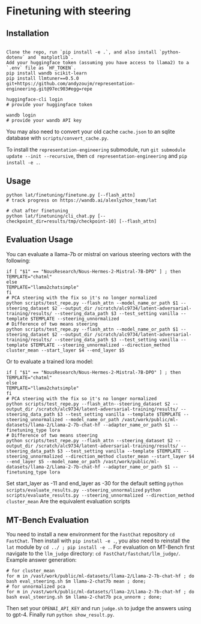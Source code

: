 # Finetuning with steering

## Installation
```

Clone the repo, run `pip install -e .`, and also install `python-dotenv` and `matplotlib`.
Add your huggingface token (assuming you have access to llama2) to a `.env` file as `HF_TOKEN`.
pip install wandb scikit-learn
pip install llmtuner==0.5.0 git+https://github.com/andyzoujm/representation-engineering.git@97ec903#egg=repe

huggingface-cli login
# provide your huggingface token

wandb login
# provide your wandb API key
```

You may also need to convert your old cache `cache.json` to an sqlite database with `scripts/convert_cache.py`.

To install the `representation-engineering` submodule, run `git submodule update --init --recursive`, then `cd representation-engineering` and `pip install -e .`.

## Usage
```
python lat/finetuning/finetune.py [--flash_attn]
# track progress on https://wandb.ai/alexlyzhov_team/lat

# chat after finetuning
python lat/finetuning/cli_chat.py [--checkpoint_dir=results/tmp/checkpoint-10] [--flash_attn]
```

## Evaluation Usage

You can evaluate a llama-7b or mistral on various steering vectors with the following:

 ```
 if [ "$1" == "NousResearch/Nous-Hermes-2-Mistral-7B-DPO" ] ; then
 TEMPLATE="chatml"
 else 
 TEMPLATE="llama2chatsimple"
 fi
 # PCA steering with the fix so it's no longer normalized
 python scripts/test_repe.py --flash_attn --model_name_or_path $1 --steering_dataset $2 --output_dir /scratch/alc9734/latent-adversarial-training/results/ --steering_data_path $3 --test_setting vanilla --template $TEMPLATE --steering_unnormalized
 # Difference of two means steering
 python scripts/test_repe.py --flash_attn --model_name_or_path $1 --steering_dataset $2 --output_dir /scratch/alc9734/latent-adversarial-training/results/ --steering_data_path $3 --test_setting vanilla --template $TEMPLATE --steering_unnormalized --direction_method cluster_mean --start_layer $4 --end_layer $5
 ```

 Or to evaluate a trained lora model:
  ```
 if [ "$1" == "NousResearch/Nous-Hermes-2-Mistral-7B-DPO" ] ; then
 TEMPLATE="chatml"
 else 
 TEMPLATE="llama2chatsimple"
 fi
 # PCA steering with the fix so it's no longer normalized
 python scripts/test_repe.py --flash_attn--steering_dataset $2 --output_dir /scratch/alc9734/latent-adversarial-training/results/ --steering_data_path $3 --test_setting vanilla --template $TEMPLATE --steering_unnormalized --model_name_or_path /vast/work/public/ml-datasets/llama-2/Llama-2-7b-chat-hf --adapter_name_or_path $1 --finetuning_type lora
 # Difference of two means steering
 python scripts/test_repe.py --flash_attn --steering_dataset $2 --output_dir /scratch/alc9734/latent-adversarial-training/results/ --steering_data_path $3 --test_setting vanilla --template $TEMPLATE --steering_unnormalized --direction_method cluster_mean --start_layer $4 --end_layer $5 --model_name_or_path /vast/work/public/ml-datasets/llama-2/Llama-2-7b-chat-hf --adapter_name_or_path $1 --finetuning_type lora
 ```
Set start_layer as -11 and  end_layer as -30 for the default setting
`python scripts/evaluate_results.py --steering_unnormalized`
`python scripts/evaluate_results.py --steering_unnormalized --direction_method cluster_mean`
Are the equivalent evaluation scripts

## MT-Bench Evaluation
You need to install a new environment for the `FastChat` repository
`cd FastChat`. Then install with `pip install -e .`, you also need to reinstall the `lat` module by `cd ../ ; pip install -e .`.
For evaluation on MT-Bench first navigate to the `llm_judge` directory:
`cd FastChat/fastchat/llm_judge/`.
Example answer generation:
```
# for cluster_mean
for m in /vast/work/public/ml-datasets/llama-2/Llama-2-7b-chat-hf ; do bash eval_steering.sh $m llama-2-chat7b mean ; done;
# for unnormalized pca
for m in /vast/work/public/ml-datasets/llama-2/Llama-2-7b-chat-hf ; do bash eval_steering.sh $m llama-2-chat7b pca_unnorm ; done;
```
Then set your `OPENAI_API_KEY` and run `judge.sh` to judge the answers using to gpt-4. Finally run `python show_result.py`.


